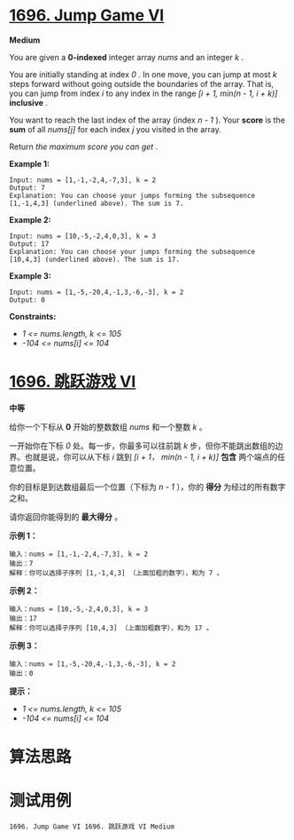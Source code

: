 # [1696. Jump Game VI][enTitle]

**Medium**

You are given a **0-indexed**  integer array  *nums*  and an integer  *k* .

You are initially standing at index  *0* . In one move, you can jump at most  *k*  steps forward without going outside the boundaries of the array. That is, you can jump from index  *i*  to any index in the range  *[i + 1, min(n - 1, i + k)]*  **inclusive** .

You want to reach the last index of the array (index  *n - 1* ). Your **score**  is the **sum**  of all  *nums[j]*  for each index  *j*  you visited in the array.

Return  *the maximum score you can get* .



**Example 1:** 

```
Input: nums = [1,-1,-2,4,-7,3], k = 2
Output: 7
Explanation: You can choose your jumps forming the subsequence [1,-1,4,3] (underlined above). The sum is 7.

```

**Example 2:** 

```
Input: nums = [10,-5,-2,4,0,3], k = 3
Output: 17
Explanation: You can choose your jumps forming the subsequence [10,4,3] (underlined above). The sum is 17.

```

**Example 3:** 

```
Input: nums = [1,-5,-20,4,-1,3,-6,-3], k = 2
Output: 0

```



**Constraints:** 

-   *1 <= nums.length, k <= 105*  
-  *-104 <= nums[i] <= 104* 


# [1696. 跳跃游戏 VI][cnTitle]

**中等**

给你一个下标从 **0**  开始的整数数组  *nums*  和一个整数  *k*  。

一开始你在下标  *0*  处。每一步，你最多可以往前跳  *k*  步，但你不能跳出数组的边界。也就是说，你可以从下标  *i*  跳到  *[i + 1， min(n - 1, i + k)]*  **包含**  两个端点的任意位置。

你的目标是到达数组最后一个位置（下标为  *n - 1*  ），你的 **得分**  为经过的所有数字之和。

请你返回你能得到的 **最大得分**  。



**示例 1：** 

```
输入：nums = [1,-1,-2,4,-7,3], k = 2
输出：7
解释：你可以选择子序列 [1,-1,4,3] （上面加粗的数字），和为 7 。

```

**示例 2：** 

```
输入：nums = [10,-5,-2,4,0,3], k = 3
输出：17
解释：你可以选择子序列 [10,4,3] （上面加粗数字），和为 17 。

```

**示例 3：** 

```
输入：nums = [1,-5,-20,4,-1,3,-6,-3], k = 2
输出：0

```



**提示：** 

-   *1 <= nums.length, k <= 105*  
-  *-104 <= nums[i] <= 104* 




# 算法思路

# 测试用例
```
1696. Jump Game VI 1696. 跳跃游戏 VI Medium
```

[enTitle]: https://leetcode.com/problems/jump-game-vi/
[cnTitle]: https://leetcode-cn.com/problems/jump-game-vi/
